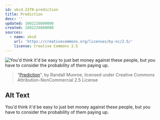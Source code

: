 ```yaml
---
id: xkcd.2370-prediction
title: Prediction
desc: ''
updated: 1602226800000
created: 1602226800000
sources:
  - name: xkcd
    url: 'https://creativecommons.org/licenses/by-nc/2.5/'
    license: Creative Commons 2.5
---
```

![You'd think it'd be easy to just bet money against these people, but you have to consider the probability of them paying up.](https://imgs.xkcd.com/comics/prediction.png)
> "[Prediction](https://xkcd.com/2370/)", by Randall Munroe, licensed under Creative Commons Attribution-NonCommercial 2.5 License

## Alt Text
You'd think it'd be easy to just bet money against these people, but you have to consider the probability of them paying up.
